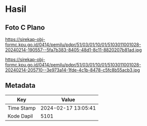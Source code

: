 # Hasil

## Foto C Plano

https://sirekap-obj-formc.kpu.go.id/0414/pemilu/pdpr/51/03/01/10/01/5103011001028-20240214-190557--5fa7b383-8405-48d1-8c11-8820207b81ad.jpg

https://sirekap-obj-formc.kpu.go.id/0414/pemilu/pdpr/51/03/01/10/01/5103011001028-20240214-205710--3e973a14-1fde-4c1b-8478-c5fc8b55acb3.jpg


## Metadata

| Key        | Value               |
| ---------- | ------------------- |
| Time Stamp | 2024-02-17 13:05:41 |
| Kode Dapil | 5101                |



